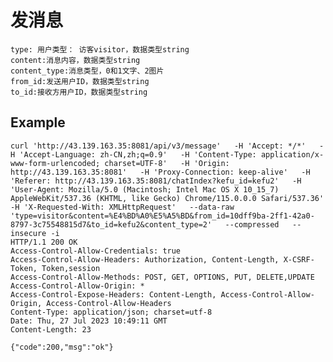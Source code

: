 # 发消息

    type: 用户类型： 访客visitor，数据类型string
    content:消息内容，数据类型string
    content_type:消息类型，0和1文字、2图片
    from_id:发送用户ID，数据类型string
    to_id:接收方用户ID，数据类型string


## Example 


    curl 'http://43.139.163.35:8081/api/v3/message'   -H 'Accept: */*'   -H 'Accept-Language: zh-CN,zh;q=0.9'   -H 'Content-Type: application/x-www-form-urlencoded; charset=UTF-8'   -H 'Origin: http://43.139.163.35:8081'   -H 'Proxy-Connection: keep-alive'   -H 'Referer: http://43.139.163.35:8081/chatIndex?kefu_id=kefu2'   -H 'User-Agent: Mozilla/5.0 (Macintosh; Intel Mac OS X 10_15_7) AppleWebKit/537.36 (KHTML, like Gecko) Chrome/115.0.0.0 Safari/537.36'   -H 'X-Requested-With: XMLHttpRequest'   --data-raw 'type=visitor&content=%E4%BD%A0%E5%A5%BD&from_id=10dff9ba-2ff1-42a0-8797-3c75548815d7&to_id=kefu2&content_type=2'   --compressed   --insecure -i
    HTTP/1.1 200 OK
    Access-Control-Allow-Credentials: true
    Access-Control-Allow-Headers: Authorization, Content-Length, X-CSRF-Token, Token,session
    Access-Control-Allow-Methods: POST, GET, OPTIONS, PUT, DELETE,UPDATE
    Access-Control-Allow-Origin: *
    Access-Control-Expose-Headers: Content-Length, Access-Control-Allow-Origin, Access-Control-Allow-Headers
    Content-Type: application/json; charset=utf-8
    Date: Thu, 27 Jul 2023 10:49:11 GMT
    Content-Length: 23

    {"code":200,"msg":"ok"}